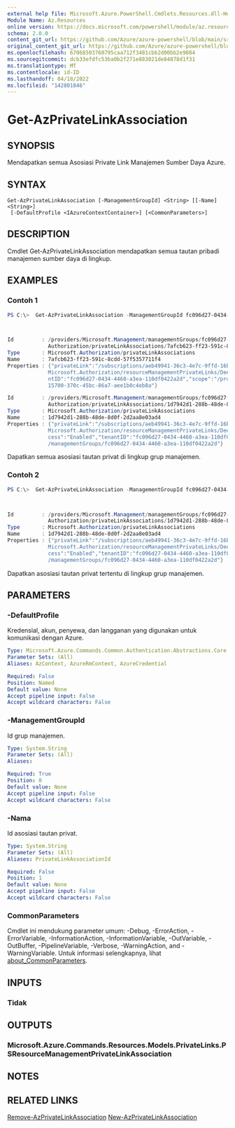 ```yaml
---
external help file: Microsoft.Azure.PowerShell.Cmdlets.Resources.dll-Help.xml
Module Name: Az.Resources
online version: https://docs.microsoft.com/powershell/module/az.resources/get-azprivatelinkassociation
schema: 2.0.0
content_git_url: https://github.com/Azure/azure-powershell/blob/main/src/Resources/Resources/help/Get-AzPrivateLinkAssociation.md
original_content_git_url: https://github.com/Azure/azure-powershell/blob/main/src/Resources/Resources/help/Get-AzPrivateLinkAssociation.md
ms.openlocfilehash: 67068503760795caa712f3481cbb2d00bb2e9084
ms.sourcegitcommit: dcb33efdfc53ba0b2f271e883021de84878d1f31
ms.translationtype: MT
ms.contentlocale: id-ID
ms.lasthandoff: 04/18/2022
ms.locfileid: "142801846"
---
```

# Get-AzPrivateLinkAssociation

## SYNOPSIS
Mendapatkan semua Asosiasi Private Link Manajemen Sumber Daya Azure.

## SYNTAX

```
Get-AzPrivateLinkAssociation [-ManagementGroupId] <String> [[-Name] <String>]
 [-DefaultProfile <IAzureContextContainer>] [<CommonParameters>]
```

## DESCRIPTION
Cmdlet Get-AzPrivateLinkAssociation mendapatkan semua tautan pribadi manajemen sumber daya di lingkup.

## EXAMPLES

### Contoh 1
```powershell
PS C:\>  Get-AzPrivateLinkAssociation -ManagementGroupId fc096d27-0434-4460-a3ea-110df0422a2d | fl



Id         : /providers/Microsoft.Management/managementGroups/fc096d27-0434-4460-a3ea-110df0422a2d/providers/Microsoft.
             Authorization/privateLinkAssociations/7afcb623-ff23-591c-8cdd-57f5357711f4
Type       : Microsoft.Authorization/privateLinkAssociations
Name       : 7afcb623-ff23-591c-8cdd-57f5357711f4
Properties : {"privateLink":"/subscriptions/aeb49941-36c3-4e7c-9ffd-16ba89d33ec4/resourceGroups/nrp-validate/providers/
             Microsoft.Authorization/resourceManagementPrivateLinks/DeepDiveRMPL","publicNetworkAccess":"Enabled","tena
             ntID":"fc096d27-0434-4460-a3ea-110df0422a2d","scope":"/providers/Microsoft.Management/managementGroups/24f
             15700-370c-45bc-86a7-aee1b0c4eb8a"}

Id         : /providers/Microsoft.Management/managementGroups/fc096d27-0434-4460-a3ea-110df0422a2d/providers/Microsoft.
             Authorization/privateLinkAssociations/1d7942d1-288b-48de-8d0f-2d2aa8e03ad4
Type       : Microsoft.Authorization/privateLinkAssociations
Name       : 1d7942d1-288b-48de-8d0f-2d2aa8e03ad4
Properties : {"privateLink":"/subscriptions/aeb49941-36c3-4e7c-9ffd-16ba89d33ec4/resourceGroups/nrp-validate/providers/
             Microsoft.Authorization/resourceManagementPrivateLinks/DeepDiveRMPL","publicNetworkAc
             cess":"Enabled","tenantID":"fc096d27-0434-4460-a3ea-110df0422a2d","scope":"/providers/Microsoft.Management
             /managementGroups/fc096d27-0434-4460-a3ea-110df0422a2d"}
```

Dapatkan semua asosiasi tautan privat di lingkup grup manajemen.

### Contoh 2
```powershell
PS C:\>  Get-AzPrivateLinkAssociation -ManagementGroupId fc096d27-0434-4460-a3ea-110df0422a2d -Name 1d7942d1-288b-48de-8d0f-2d2aa8e03ad4 | fl



Id         : /providers/Microsoft.Management/managementGroups/fc096d27-0434-4460-a3ea-110df0422a2d/providers/Microsoft.
             Authorization/privateLinkAssociations/1d7942d1-288b-48de-8d0f-2d2aa8e03ad4
Type       : Microsoft.Authorization/privateLinkAssociations
Name       : 1d7942d1-288b-48de-8d0f-2d2aa8e03ad4
Properties : {"privateLink":"/subscriptions/aeb49941-36c3-4e7c-9ffd-16ba89d33ec4/resourceGroups/nrp-validate/providers/
             Microsoft.Authorization/resourceManagementPrivateLinks/DeepDiveRMPL","publicNetworkAc
             cess":"Enabled","tenantID":"fc096d27-0434-4460-a3ea-110df0422a2d","scope":"/providers/Microsoft.Management
             /managementGroups/fc096d27-0434-4460-a3ea-110df0422a2d"}
```

Dapatkan asosiasi tautan privat tertentu di lingkup grup manajemen.

## PARAMETERS

### -DefaultProfile
Kredensial, akun, penyewa, dan langganan yang digunakan untuk komunikasi dengan Azure.

```yaml
Type: Microsoft.Azure.Commands.Common.Authentication.Abstractions.Core.IAzureContextContainer
Parameter Sets: (All)
Aliases: AzContext, AzureRmContext, AzureCredential

Required: False
Position: Named
Default value: None
Accept pipeline input: False
Accept wildcard characters: False
```

### -ManagementGroupId
Id grup manajemen.

```yaml
Type: System.String
Parameter Sets: (All)
Aliases:

Required: True
Position: 0
Default value: None
Accept pipeline input: False
Accept wildcard characters: False
```

### -Nama
Id asosiasi tautan privat.

```yaml
Type: System.String
Parameter Sets: (All)
Aliases: PrivateLinkAssociationId

Required: False
Position: 1
Default value: None
Accept pipeline input: False
Accept wildcard characters: False
```

### CommonParameters
Cmdlet ini mendukung parameter umum: -Debug, -ErrorAction, -ErrorVariable, -InformationAction, -InformationVariable, -OutVariable, -OutBuffer, -PipelineVariable, -Verbose, -WarningAction, and -WarningVariable. Untuk informasi selengkapnya, lihat [about_CommonParameters](http://go.microsoft.com/fwlink/?LinkID=113216).

## INPUTS

### Tidak

## OUTPUTS

### Microsoft.Azure.Commands.Resources.Models.PrivateLinks.PSResourceManagementPrivateLinkAssociation

## NOTES

## RELATED LINKS

[Remove-AzPrivateLinkAssociation](./Remove-AzPrivateLinkAssociation.md)
 [New-AzPrivateLinkAssociation](./New-AzPrivateLinkAssociation.md)